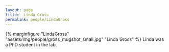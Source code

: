 ```yaml
---
layout: page
title:  Linda Gross
permalink: people/LindaGross
---
```

{% marginfigure "LindaGross" "assets/img/people/gross_mugshot_small.jpg" "Linda Gross" %}
Linda was a PhD student in the lab.
